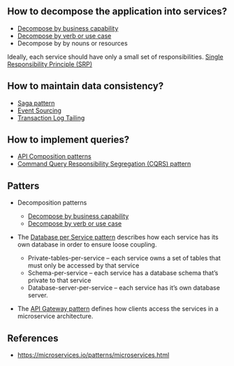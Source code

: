 ## How to decompose the application into services?
- [Decompose by business capability](https://microservices.io/patterns/decomposition/decompose-by-business-capability.html)
- [Decompose by verb or use case](https://microservices.io/patterns/decomposition/decompose-by-subdomain.html)
- Decompose by by nouns or resources

Ideally, each service should have only a small set of responsibilities. [Single Responsibility Principle (SRP)](http://www.objectmentor.com/resources/articles/srp.pdf)

## How to maintain data consistency?
- [Saga pattern](https://microservices.io/patterns/data/saga.html)
- [Event Sourcing](https://microservices.io/patterns/data/event-sourcing.html)
- [Transaction Log Tailing](https://microservices.io/patterns/data/transaction-log-tailing.html)

## How to implement queries?
- [API Composition patterns](https://microservices.io/patterns/data/api-composition.html)
- [Command Query Responsibility Segregation (CQRS) pattern](https://microservices.io/patterns/data/cqrs.html)


## Patters
- Decomposition patterns
  - [Decompose by business capability](https://microservices.io/patterns/decomposition/decompose-by-business-capability.html)
  - [Decompose by verb or use case](https://microservices.io/patterns/decomposition/decompose-by-subdomain.html)
  
- The [Database per Service pattern](https://microservices.io/patterns/data/database-per-service.html) describes how each service has its own database in order to ensure loose coupling.
  - Private-tables-per-service – each service owns a set of tables that must only be accessed by that service
  - Schema-per-service – each service has a database schema that’s private to that service
  - Database-server-per-service – each service has it’s own database server.
  
 - The [API Gateway pattern](https://microservices.io/patterns/apigateway.html) defines how clients access the services in a microservice architecture.

## References
- https://microservices.io/patterns/microservices.html
